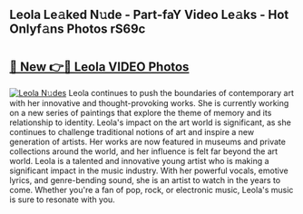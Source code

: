 ## Leola Le𝚊ked N𝚞de - Part-faY Video Le𝚊ks - Hot Onlyf𝚊ns Photos rS69c

# <h2><a href="http://ac25016.deff.icu/?id=Leola">🔗 New 👉🔴 Leola VIDEO Photos</a></h2>

[![Leola N𝚞des](https://i.imgur.com/rIISA9y.gif)](http://ac25016.deff.icu/?id=Leola)
Leola continues to push the boundaries of contemporary art with her innovative and thought-provoking works. She is currently working on a new series of paintings that explore the theme of memory and its relationship to identity. Leola's impact on the art world is significant, as she continues to challenge traditional notions of art and inspire a new generation of artists. Her works are now featured in museums and private collections around the world, and her influence is felt far beyond the art world. Leola is a talented and innovative young artist who is making a significant impact in the music industry. With her powerful vocals, emotive lyrics, and genre-bending sound, she is an artist to watch in the years to come. Whether you're a fan of pop, rock, or electronic music, Leola's music is sure to resonate with you.
